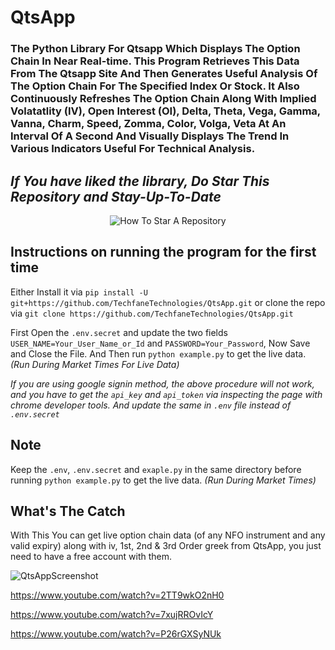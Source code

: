 # QtsApp
### The Python Library For Qtsapp Which Displays The Option Chain In Near Real-time. This Program Retrieves This Data From The Qtsapp Site And Then Generates Useful Analysis Of The Option Chain For The Specified Index Or Stock. It Also Continuously Refreshes The Option Chain Along With Implied Volatatlity (IV), Open Interest (OI), Delta, Theta, Vega, Gamma, Vanna, Charm, Speed, Zomma, Color, Volga, Veta At An Interval Of A Second And Visually Displays The Trend In Various Indicators Useful For Technical Analysis.

## _If You have liked the library, Do Star This Repository and Stay-Up-To-Date_
<p align="center">
  <img src="https://user-images.githubusercontent.com/96371033/180197157-aabda812-828b-4cf7-97a6-a4b9bdd8b151.gif" alt="How To Star A Repository">
</p>

## Instructions on running the program for the first time

Either Install it via `pip install -U git+https://github.com/TechfaneTechnologies/QtsApp.git` or clone the repo via `git clone https://github.com/TechfaneTechnologies/QtsApp.git`

First Open the `.env.secret` and update the two fields `USER_NAME=Your_User_Name_or_Id` and `PASSWORD=Your_Password`, Now Save and Close the File.
And Then run `python example.py` to get the live data. _(Run During Market Times For Live Data)_

*If you are using google signin method, the above procedure will not work, and you have to get the `api_key` and `api_token` via inspecting the page with chrome developer tools. And update the same in `.env` file instead of `.env.secret`*

## Note
Keep the `.env`, `.env.secret` and `exaple.py` in the same directory before running `python example.py` to get the live data. _(Run During Market Times)_

## What's The Catch
With This  You can get live option chain data (of any NFO instrument and any valid expiry) along with iv, 1st, 2nd & 3rd Order greek from QtsApp, you just need to have a free account with them.

![QtsAppScreenshot](https://user-images.githubusercontent.com/68828793/178950834-dd3eb6e7-fbfd-40d4-a5c8-a49f87fa4a43.png)

https://www.youtube.com/watch?v=2TT9wkO2nH0

https://www.youtube.com/watch?v=7xujRROvIcY

https://www.youtube.com/watch?v=P26rGXSyNUk

